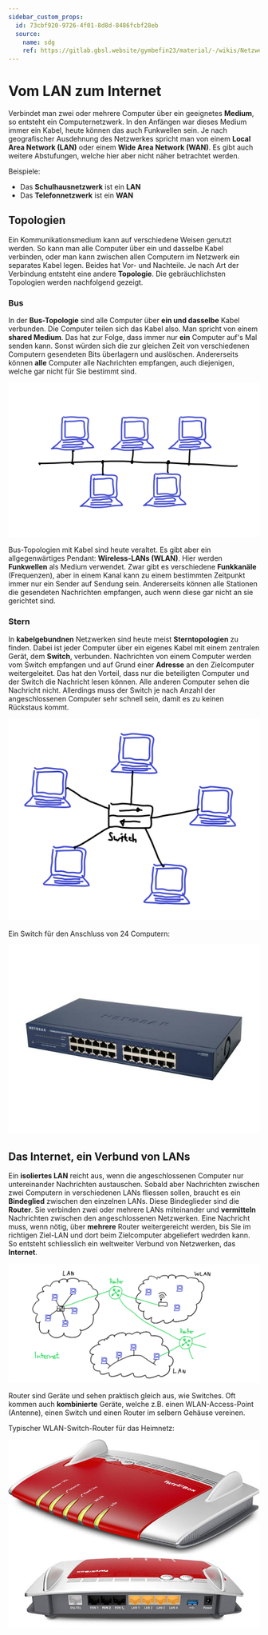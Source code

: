 ```yaml
---
sidebar_custom_props:
  id: 73cbf920-9726-4f01-8d8d-8486fcbf28eb
  source:
    name: sdg
    ref: https://gitlab.gbsl.website/gymbefin23/material/-/wikis/Netzwerke/Vom-LAN-zum-Internet
---
```


# Vom LAN zum Internet
Verbindet man zwei oder mehrere Computer über ein geeignetes **Medium**, so entsteht ein Computernetzwerk. In den Anfängen war dieses Medium immer ein Kabel, heute können das auch Funkwellen sein.
Je nach geografischer Ausdehnung des Netzwerkes spricht man von einem **Local Area Network (LAN)** oder einem **Wide Area Network (WAN)**. Es gibt auch weitere Abstufungen, welche hier aber nicht näher betrachtet werden.

Beispiele:
- Das **Schulhausnetzwerk** ist ein **LAN**
- Das **Telefonnetzwerk** ist ein **WAN**

## Topologien
Ein Kommunikationsmedium kann auf verschiedene Weisen genutzt werden. So kann man alle Computer über ein und dasselbe Kabel verbinden, oder man kann zwischen allen Computern im Netzwerk ein separates Kabel legen. Beides hat Vor- und Nachteile. Je nach Art der Verbindung entsteht eine andere **Topologie**. Die gebräuchlichsten Topologien werden nachfolgend gezeigt.

### Bus
In der **Bus-Topologie** sind alle Computer über **ein und dasselbe** Kabel verbunden. Die Computer teilen sich das Kabel also. Man spricht von einem **shared Medium**. Das hat zur Folge, dass immer nur **ein** Computer auf's Mal senden kann. Sonst würden sich die zur gleichen Zeit von verschiedenen Computern gesendeten Bits überlagern und auslöschen. Andererseits können **alle** Computer alle Nachrichten empfangen, auch diejenigen, welche gar nicht für Sie bestimmt sind.

![Bus](images/Bus.png)

Bus-Topologien mit Kabel sind heute veraltet. Es gibt aber ein allgegenwärtiges Pendant: **Wireless-LANs (WLAN)**. Hier werden **Funkwellen** als Medium verwendet. Zwar gibt es verschiedene **Funkkanäle** (Frequenzen), aber in einem Kanal kann zu einem bestimmten Zeitpunkt immer nur ein Sender auf Sendung sein. Andererseits können alle Stationen die gesendeten Nachrichten empfangen, auch wenn diese gar nicht an sie gerichtet sind.

### Stern
In **kabelgebundnen** Netzwerken sind heute meist **Sterntopologien** zu finden. Dabei ist jeder Computer über ein eigenes Kabel mit einem zentralen Gerät, dem **Switch**, verbunden. Nachrichten von einem Computer werden vom Switch empfangen und auf Grund einer **Adresse** an den Zielcomputer weitergeleitet. Das hat den Vorteil, dass nur die beteiligten Computer und der Switch die Nachricht lesen können. Alle anderen Computer sehen die Nachricht nicht. Allerdings muss der Switch je nach Anzahl der angeschlossenen Computer sehr schnell sein, damit es zu keinen Rückstaus kommt.

![Star](images/Star.png)

Ein Switch für den Anschluss von 24 Computern:

![Switch](images/Switch.jpg)

## Das Internet, ein Verbund von LANs
Ein **isoliertes LAN** reicht aus, wenn die angeschlossenen Computer nur untereinander Nachrichten austauschen. Sobald aber Nachrichten zwischen zwei Computern in verschiedenen LANs fliessen sollen, braucht es ein **Bindeglied** zwischen den einzelnen LANs. Diese Bindeglieder sind die **Router**. Sie verbinden zwei oder mehrere LANs miteinander und **vermitteln** Nachrichten zwischen den angeschlossenen Netzwerken. Eine Nachricht muss, wenn nötig, über **mehrere** Router weitergereicht werden, bis Sie im richtigen Ziel-LAN und dort beim Zielcomputer abgeliefert wedrden kann. So entsteht schliesslich ein weltweiter Verbund von Netzwerken, das **Internet**.

![Internet](images/Internet.png)

Router sind Geräte und sehen praktisch gleich aus, wie Switches. Oft kommen auch **kombinierte** Geräte, welche z.B. einen WLAN-Access-Point (Antenne), einen Switch und einen Router im selbern Gehäuse vereinen.

Typischer WLAN-Switch-Router für das Heimnetz:

![fritzbox-7490-big](images/fritzbox-7490-big.jpg)
